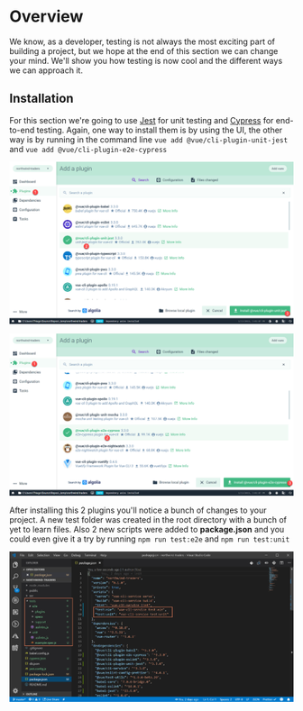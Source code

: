 # Overview

We know, as a developer, testing is not always the most exciting part of building a project, but we hope at the end of this section we can change your mind. We'll show you how testing is now cool and the different ways we can approach it.

## Installation

For this section we're going to use [Jest](https://jestjs.io/) for unit testing and [Cypress](https://www.cypress.io/) for end-to-end testing. Again, one way to install them is by using the UI, the other way is by running in the command line `vue add @vue/cli-plugin-unit-jest` and `vue add @vue/cli-plugin-e2e-cypress`

![Installing jest](../.gitbook/assets/installing-jest.jpg)

![Installing cypress](../.gitbook/assets/installing-cypress.jpg)

After installing this 2 plugins you'll notice a bunch of changes to your project. A new test folder was created in the root directory with a bunch of yet to learn files. Also 2 new scripts were added to **package.json** and you could even give it a try by running `npm run test:e2e` and `npm run test:unit`

![](../.gitbook/assets/after-installing-testing.jpg)

